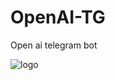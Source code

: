 # OpenAI-TG
Open ai telegram bot

![logo]([https://telegra.ph/file/4e19dd26926234ca32b68.jpg](https://telegra.ph/file/3f3a592c1e7aeeac446e2.png))
